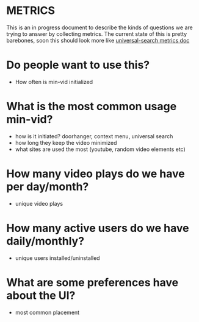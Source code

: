 METRICS
========

This is an in progress document to describe the kinds of questions
we are trying to answer by collecting metrics. The current state of
this is pretty barebones, soon this should look more like
[universal-search metrics doc](https://github.com/mozilla/universal-search/blob/master/docs/metrics.md)

Do people want to use this?
===========================
- How often is min-vid initialized

What is the most common usage min-vid?
======================================
- how is it initiated? doorhanger, context menu, universal search
- how long they keep the video minimized
- what sites are used the most (youtube, random video elements etc)

How many video plays do we have per day/month?
==============================================
- unique video plays

How many active users do we have daily/monthly?
===============================================
- unique users installed/uninstalled

What are some preferences have about the UI?
============================================
- most common placement
